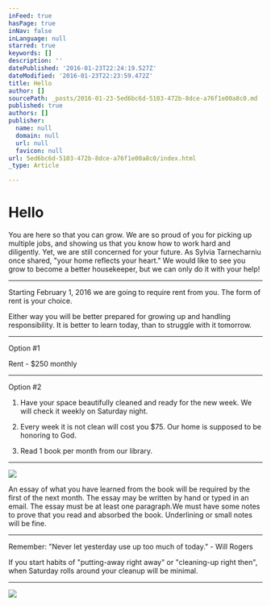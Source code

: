 ```yaml
---
inFeed: true
hasPage: true
inNav: false
inLanguage: null
starred: true
keywords: []
description: ''
datePublished: '2016-01-23T22:24:19.527Z'
dateModified: '2016-01-23T22:23:59.472Z'
title: Hello
author: []
sourcePath: _posts/2016-01-23-5ed6bc6d-5103-472b-8dce-a76f1e00a8c0.md
published: true
authors: []
publisher:
  name: null
  domain: null
  url: null
  favicon: null
url: 5ed6bc6d-5103-472b-8dce-a76f1e00a8c0/index.html
_type: Article

---
```

# Hello

You are here so that you can grow. We are so proud of you for picking up multiple jobs, and showing us that you know how to work hard and diligently. Yet, we are still concerned for your future. As Sylvia Tarnecharniu once shared, "your home reflects your heart."  We would like to see you grow to become a better housekeeper, but we can only do it with your help!

****

Starting February 1, 2016 we are going to require rent from you. The form of rent is your choice.

Either way you will be better prepared for growing up and handling responsibility. It is better to learn today, than to struggle with it tomorrow.

****

Option \#1

Rent - $250 monthly

****

Option \#2

1. Have your space beautifully cleaned and ready for the new week. We will check it weekly on Saturday night.

  1. Every week it is not clean will cost you $75\. Our home is supposed to be honoring to God.

2. Read 1 book per month from our library.

****
![](https://the-grid-user-content.s3-us-west-2.amazonaws.com/f1f3fc80-1c6d-4f0e-9f68-7b37e06249aa.JPG)

An essay of what you have learned from the book will be required by the first of the next month. The essay may be written by hand or typed in an email. The essay must be at least one paragraph.We must have some notes to prove that you read and absorbed the book. Underlining or small notes will be fine.

****

Remember: "Never let yesterday use up too much of today." - Will Rogers

If you start habits of "putting-away right away" or "cleaning-up right then", when Saturday rolls around your cleanup will be minimal.  

****
![](https://the-grid-user-content.s3-us-west-2.amazonaws.com/87a154f8-95b4-4b93-97e0-02937fd26e48.jpg)